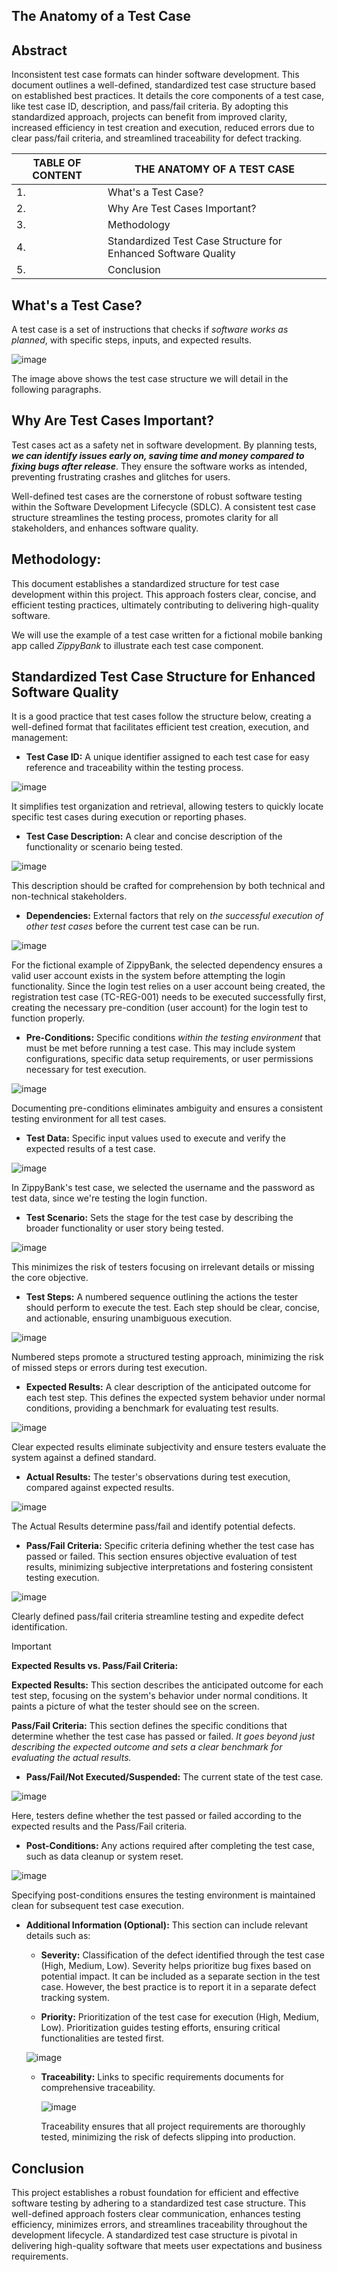 ## The Anatomy of a Test Case

## Abstract

Inconsistent test case formats can hinder software development. This document outlines a well-defined, standardized test case structure based on established best practices. It details the core components of a test case, like test case ID, description, and pass/fail criteria. By adopting this standardized approach, projects can benefit from improved clarity, increased efficiency in test creation and execution, reduced errors due to clear pass/fail criteria, and streamlined traceability for defect tracking.

|TABLE OF CONTENT | THE ANATOMY OF A TEST CASE |
|-----------------|----------------------------|
| 1. | What's a Test Case? |
| 2. | Why Are Test Cases Important? |
| 3. | Methodology |
| 4. | Standardized Test Case Structure for Enhanced Software Quality |
| 5. | Conclusion |

## What's a Test Case?
A test case is a set of instructions that checks if *software works as planned*, with specific steps, inputs, and expected results.

![image](https://github.com/amandaestevez/softwareqa/assets/123298275/6b31b196-8028-4603-8ff1-afb3145fff9c)

The image above shows the test case structure we will detail in the following paragraphs.

## Why Are Test Cases Important?
Test cases act as a safety net in software development. By planning tests, ***we can identify issues early on, saving time and money compared to fixing bugs after release***. They ensure the software works as intended, preventing frustrating crashes and glitches for users.

Well-defined test cases are the cornerstone of robust software testing within the Software Development Lifecycle (SDLC).  A consistent test case structure streamlines the testing process, promotes clarity for all stakeholders, and enhances software quality. 

## Methodology:

This document establishes a standardized structure for test case development within this project. This approach fosters clear, concise, and efficient testing practices, ultimately contributing to delivering high-quality software. 

We will use the example of a test case written for a fictional mobile banking app called *ZippyBank* to illustrate each test case component.

## Standardized Test Case Structure for Enhanced Software Quality
It is a good practice that test cases follow the structure below, creating a well-defined format that facilitates efficient test creation, execution, and management:

* **Test Case ID:**  A unique identifier assigned to each test case for easy reference and traceability within the testing process. 

![image](https://github.com/amandaestevez/softwareqa/assets/123298275/4554f43a-57a1-4e71-b504-2ed0a3ea0d34)

 It simplifies test organization and retrieval, allowing testers to quickly locate specific test cases during execution or reporting phases.

* **Test Case Description:**  A clear and concise description of the functionality or scenario being tested.

![image](https://github.com/amandaestevez/softwareqa/assets/123298275/fb0f28f6-f4ce-4acd-bb25-f8bd0c8c2c29)

This description should be crafted for comprehension by both technical and non-technical stakeholders.

* **Dependencies:** External factors that rely on _the successful execution of other test cases_ before the current test case can be run.

![image](https://github.com/amandaestevez/softwareqa/assets/123298275/9cb2ed53-c597-4a6d-adcb-140e87b59304)

For the fictional example of ZippyBank, the selected dependency ensures a valid user account exists in the system before attempting the login functionality. Since the login test relies on a user account being created, the registration test case (TC-REG-001) needs to be executed successfully first, creating the necessary pre-condition (user account) for the login test to function properly.

* **Pre-Conditions:**  Specific conditions _within the testing environment_ that must be met before running a test case. This may include system configurations, specific data setup requirements, or user permissions necessary for test execution.

![image](https://github.com/amandaestevez/softwareqa/assets/123298275/b2a6be98-b6f3-419d-96f7-4e6500fedbbe)

Documenting pre-conditions eliminates ambiguity and ensures a consistent testing environment for all test cases. 

* **Test Data:** Specific input values used to execute and verify the expected results of a test case.

![image](https://github.com/amandaestevez/softwareqa/assets/123298275/9d3756c1-32ff-4fed-ab6d-a231806b5f35)

In ZippyBank's test case, we selected the username and the password as test data, since we're testing the login function.

* **Test Scenario:** Sets the stage for the test case by describing the broader functionality or user story being tested.

![image](https://github.com/amandaestevez/softwareqa/assets/123298275/cd82bd4f-b410-482d-8693-4c5525edac85)

This minimizes the risk of testers focusing on irrelevant details or missing the core objective.

* **Test Steps:**  A numbered sequence outlining the actions the tester should perform to execute the test.  Each step should be clear, concise, and actionable, ensuring unambiguous execution.

![image](https://github.com/amandaestevez/softwareqa/assets/123298275/8c7c12b3-6779-44c6-833b-367c24ba96f3)

Numbered steps promote a structured testing approach, minimizing the risk of missed steps or errors during test execution.

* **Expected Results:**  A clear description of the anticipated outcome for each test step. This defines the expected system behavior under normal conditions, providing a benchmark for evaluating test results.

![image](https://github.com/amandaestevez/softwareqa/assets/123298275/7ae20378-67c6-4c6e-bb24-3a056580403a)

Clear expected results eliminate subjectivity and ensure testers evaluate the system against a defined standard.

* **Actual Results:** The tester's observations during test execution, compared against expected results.

![image](https://github.com/amandaestevez/softwareqa/assets/123298275/86a5aaa9-41d0-49d7-9c0d-8af00585db64)

The Actual Results determine pass/fail and identify potential defects.

* **Pass/Fail Criteria:**  Specific criteria defining whether the test case has passed or failed.  This section ensures objective evaluation of test results, minimizing subjective interpretations and fostering consistent testing execution.

![image](https://github.com/amandaestevez/softwareqa/assets/123298275/15b85ca9-d067-4bfa-a74d-c889803e3ff4)

Clearly defined pass/fail criteria streamline testing and expedite defect identification.  

>[!IMPORTANT]
>
>**Expected Results vs. Pass/Fail Criteria:**
>
>**Expected Results:** This section describes the anticipated outcome for each test step, focusing on the system's behavior under normal conditions. It paints a picture of what the tester should see on the screen.
>
>**Pass/Fail Criteria:** This section defines the specific conditions that determine whether the test case has passed or failed. _It goes beyond just describing the expected outcome and sets a clear benchmark for evaluating the actual results._

* **Pass/Fail/Not Executed/Suspended:** The current state of the test case.

![image](https://github.com/amandaestevez/softwareqa/assets/123298275/bfe1ffe3-ff00-4d2b-8e07-3c05382ccf21)

Here, testers define whether the test passed or failed according to the expected results and the Pass/Fail criteria.

* **Post-Conditions:**  Any actions required after completing the test case, such as data cleanup or system reset. 

![image](https://github.com/amandaestevez/softwareqa/assets/123298275/c90942d0-a8a1-47d2-8610-eaf2d76ec52b)

Specifying post-conditions ensures the testing environment is maintained clean for subsequent test case execution. 

* **Additional Information (Optional):**  This section can include relevant details such as:

    * **Severity:**  Classification of the defect identified through the test case (High, Medium, Low).  Severity helps prioritize bug fixes based on potential impact. It can be included as a separate section in the test case. However, the best practice is to report it in a separate defect tracking system.

    * **Priority:**  Prioritization of the test case for execution (High, Medium, Low).  Prioritization guides testing efforts, ensuring critical functionalities are tested first.
  
    ![image](https://github.com/amandaestevez/softwareqa/assets/123298275/20200b3a-7f76-4fe1-87fc-16880f5c0d6c)

    * **Traceability:**  Links to specific requirements documents for comprehensive traceability.
      
      ![image](https://github.com/amandaestevez/softwareqa/assets/123298275/dc74b03d-20a7-467f-966c-9474ab492334)

      Traceability ensures that all project requirements are thoroughly tested, minimizing the risk of defects slipping into production.

## Conclusion

This project establishes a robust foundation for efficient and effective software testing by adhering to a standardized test case structure.  This well-defined approach fosters clear communication, enhances testing efficiency, minimizes errors, and streamlines traceability throughout the development lifecycle. A standardized test case structure is pivotal in delivering high-quality software that meets user expectations and business requirements.

